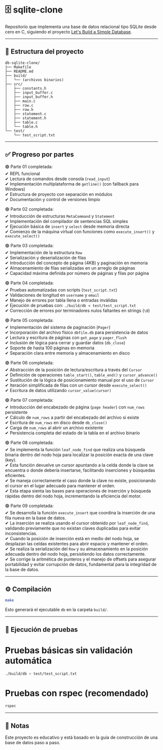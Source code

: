 # 🗄 sqlite-clone

Repositorio que implementa una base de datos relacional tipo SQLite desde cero en C, siguiendo el proyecto [Let's Build a Simple Database](https://cstack.github.io/db_tutorial/).

---

## 📁 Estructura del proyecto

```
db-sqlite-clone/
├── Makefile
├── README.md
├── build/
│   └── (archivos binarios)
├── src/
│   ├── constants.h
│   ├── input_buffer.c
│   ├── input_buffer.h
│   ├── main.c
│   ├── row.c
│   ├── row.h
│   ├── statement.c
│   ├── statement.h
│   ├── table.c
│   └── table.h
└── test/
    └── test_script.txt
```

---

## ✅ Progreso por partes

🟢 Parte 01 completada:  
✔ REPL funcional  
✔ Lectura de comandos desde consola (`read_input`)  
✔ Implementación multiplataforma de `getline()` (con fallback para Windows)  
✔ Estructura de proyecto con separación en módulos  
✔ Documentación y control de versiones limpio  

🟢 Parte 02 completada:  
✔ Introducción de estructuras `MetaCommand` y `Statement`  
✔ Implementación del compilador de sentencias SQL simples  
✔ Ejecución básica de `insert` y `select` desde memoria directa  
✔ Comienzo de la máquina virtual con funciones como `execute_insert()` y `execute_select()`  

🟢 Parte 03 completada:  
✔ Implementación de la estructura `Row`  
✔ Serialización y deserialización de filas  
✔ Introducción del concepto de página (4KB) y paginación en memoria  
✔ Almacenamiento de filas serializadas en un arreglo de páginas  
✔ Capacidad máxima definida por número de páginas y filas por página  

🟢 Parte 04 completada:  
✔ Pruebas automatizadas con scripts (`test_script.txt`)  
✔ Validaciones de longitud en `username` y `email`  
✔ Manejo de errores por tabla llena o entradas inválidas  
✔ Ejecución de pruebas con: `./build/db < test/test_script.txt`  
✔ Corrección de errores por terminadores nulos faltantes en strings (`\0`)  

🟢 Parte 05 completada:  
✔ Implementación del sistema de paginación (`Pager`)  
✔ Incorporación del archivo físico `dbfile.db` para persistencia de datos  
✔ Lectura y escritura de páginas con `get_page` y `pager_flush`  
✔ Inclusión de lógica para cerrar y guardar datos (`db_close`)  
✔ Soporte de hasta 100 páginas en memoria  
✔ Separación clara entre memoria y almacenamiento en disco  

🟢 Parte 06 completada:  
✔ Abstracción de la posición de lectura/escritura a través del `Cursor`  
✔ Definición de operaciones `table_start()`, `table_end()` y `cursor_advance()`  
✔ Sustitución de la lógica de posicionamiento manual por el uso de `Cursor`  
✔ Iteración simplificada de filas con un cursor desde `execute_select()`  
✔ Escritura de datos utilizando `cursor_value(cursor)`

🟢 Parte 07 completada:  
✔ Introducción del encabezado de página (`page header`) con `num_rows` persistente  
✔ Cálculo de `num_rows` a partir del encabezado del archivo si existe  
✔ Escritura de `num_rows` en disco desde `db_close()`  
✔ Carga de `num_rows` al abrir un archivo existente  
✔ Persistencia completa del estado de la tabla en el archivo binario

🟢 Parte 08 completada:  
✔ Se implementa la función `leaf_node_find` que realiza una búsqueda binaria dentro del nodo hoja para localizar la posición exacta de una clave (key).  
✔ Esta función devuelve un cursor apuntando a la celda donde la clave se encuentra o donde debería insertarse, facilitando inserciones y búsquedas eficientes.  
✔ Se maneja correctamente el caso donde la clave no existe, posicionando el cursor en el lugar adecuado para mantener el orden.  
✔ Esta etapa sienta las bases para operaciones de inserción y búsqueda rápidas dentro del nodo hoja, incrementando la eficiencia del motor.  

🟢 Parte 09 completada:  
✔ Se desarrolla la función `execute_insert` que coordina la inserción de una fila nueva en la base de datos.  
✔ La inserción se realiza usando el cursor obtenido por `leaf_node_find`, validando previamente que no existan claves duplicadas para evitar inconsistencias.  
✔ Cuando la posición de inserción está en medio del nodo hoja, se desplazan las celdas existentes para abrir espacio y mantener el orden.  
✔ Se realiza la serialización del `Row` y su almacenamiento en la posición adecuada dentro del nodo hoja, persistiendo los datos correctamente.  
✔ Se corrige la aritmética de punteros y el manejo de offsets para asegurar portabilidad y evitar corrupción de datos, fundamental para la integridad de la base de datos.  

---

## ⚙ Compilación

```bash
make
```

Esto generará el ejecutable `db` en la carpeta `build/`.

---

## 🧪 Ejecución de pruebas


# Pruebas básicas sin validación automática
```bash
./build/db < test/test_script.txt

```

# Pruebas con rspec (recomendado)
```bash
rspec
```
---

## 📌 Notas

Este proyecto es educativo y está basado en la guía de construcción de una base de datos paso a paso.